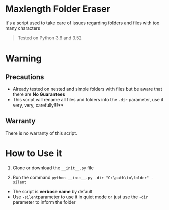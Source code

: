 # Maxlength Folder Eraser
It's a script used to take care of issues regarding folders and files with too many characters

>Tested on Python 3.6 and 3.52

# Warning

## Precautions
* Already tested on nested and simple folders with files but be aware that there are **No Guarantees**
* This script will rename all files and folders into the ``-dir`` parameter, use it very, very, carefully!!!**

## Warranty
There is no warranty of this script.

# How to Use it
1. Clone or download the ``__init__.py`` file

2. Run the command ``python __init__.py -dir "C:\path\to\folder" -silent``

* The script is **verbose name** by default
* Use ```-silent```parameter to use it in quiet mode or just use the ```-dir``` parameter to inform the folder
